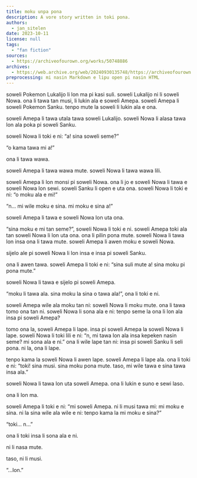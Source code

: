 ```yaml
---
title: moku unpa pona
description: A vore story written in toki pona.
authors:
  - jan_sitelen
date: 2023-10-11
license: null
tags:
  - "fan fiction"
sources:
  - https://archiveofourown.org/works/50748886
archives:
  - https://web.archive.org/web/20240930135748/https://archiveofourown.org/works/50748886
preprocessing: mi nasin Markdown e lipu open pi nasin HTML
---
```


soweli Pokemon Lukalijo li lon ma pi kasi suli. soweli Lukalijo ni li soweli Nowa. ona li tawa tan musi, li lukin ala e soweli Amepa. soweli Amepa li soweli Pokemon Sanku. tenpo mute la soweli li lukin ala e ona.

soweli Amepa li tawa utala tawa soweli Lukalijo. soweli Nowa li alasa tawa lon ala poka pi soweli Sanku.

soweli Nowa li toki e ni: “a! sina soweli seme?”

“o kama tawa mi a!”

ona li tawa wawa.

soweli Amepa li tawa wawa mute. soweli Nowa li tawa wawa lili.

soweli Amepa li lon monsi pi soweli Nowa. ona li jo e soweli Nowa li tawa e soweli Nowa lon sewi. soweli Sanku li open e uta ona. soweli Nowa li toki e ni: “o moku ala e mi!”

“n... mi wile moku e sina. mi moku e sina a!”

soweli Amepa li tawa e soweli Nowa lon uta ona.

“sina moku e mi tan seme?”, soweli Nowa li toki e ni. soweli Amepa toki ala tan soweli Nowa li lon uta ona. ona li pilin pona mute. soweli Nowa li tawa lon insa ona li tawa mute. soweli Amepa li awen moku e soweli Nowa.

sijelo ale pi soweli Nowa li lon insa e insa pi soweli Sanku.

ona li awen tawa. soweli Amepa li toki e ni: “sina suli mute a! sina moku pi pona mute.”

soweli Nowa li tawa e sijelo pi soweli Amepa.

“moku li tawa ala. sina moku la sina o tawa ala!”, ona li toki e ni.

soweli Amepa wile ala moku tan ni: soweli Nowa li moku mute. ona li tawa tomo ona tan ni. soweli Nowa li sona ala e ni: tenpo seme la ona li lon ala insa pi soweli Amepa?

tomo ona la, soweli Amepa li lape. insa pi soweli Amepa la soweli Nowa li lape. soweli Nowa li toki lili e ni: “n, mi tawa lon ala insa kepeken nasin seme? mi sona ala e ni.” ona li wile lape tan ni: insa pi soweli Sanku li seli pona. ni la, ona li lape.

tenpo kama la soweli Nowa li awen lape. soweli Amepa li lape ala. ona li toki e ni: “toki! sina musi. sina moku pona mute. taso, mi wile tawa e sina tawa insa ala.”

soweli Nowa li tawa lon uta soweli Amepa. ona li lukin e suno e sewi laso.

ona li lon ma.

soweli Amepa li toki e ni: “mi soweli Amepa. ni li musi tawa mi: mi moku e sina. ni la sina wile ala wile e ni: tenpo kama la mi moku e sina?”

“toki… n…”

ona li toki insa li sona ala e ni.

ni li nasa mute.

taso, ni li musi.

“…lon.”
